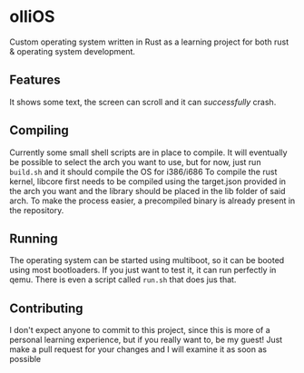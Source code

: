 # olliOS
Custom operating system written in Rust as a learning project for both rust &amp; operating system development.

## Features

It shows some text, the screen can scroll and it can _successfully_ crash.

## Compiling

Currently some small shell scripts are in place to compile. It will eventually be possible to select the arch you want to use, but for now, just run `build.sh` and it should compile the OS for i386/i686
To compile the rust kernel, libcore first needs to be compiled using the target.json provided in the arch you want and the library should be placed in the lib folder of said arch. To make the process easier, a precompiled binary is already present in the repository.

## Running

The operating system can be started using multiboot, so it can be booted using most bootloaders. If you just want to test it, it can run perfectly in qemu. There is even a script called `run.sh` that does jus that.

## Contributing

I don't expect anyone to commit to this project, since this is more of a personal learning experience, but if you really want to, be my guest! Just make a pull request for your changes and I will examine it as soon as possible
